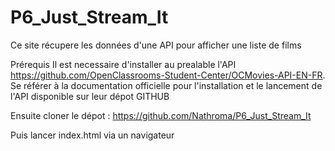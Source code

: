 # P6_Just_Stream_It

Ce site récupere les données d'une API pour afficher une liste de films

Prérequis
Il est necessaire d'installer au prealable l'API https://github.com/OpenClassrooms-Student-Center/OCMovies-API-EN-FR. Se référer à la documentation officielle pour l'installation et le lancement de l'API disponible sur leur dépot GITHUB

Ensuite cloner le dépot : https://github.com/Nathroma/P6_Just_Stream_It

Puis lancer index.html via un navigateur
